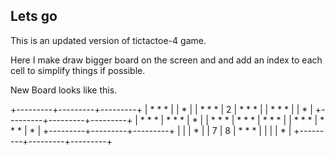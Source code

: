 ## Lets go

This is an updated version of tictactoe-4 game. 

Here I make draw bigger board on the screen and and add an index to each cell to simplify things if possible.

New Board looks like this.

+---------+---------+---------+
|  * * *  |         |    *    |
|  * * *  |    2    |  * * *  |
|  * * *  |         |    *    |
+---------+---------+---------+
|  * * *  |  * * *  |    *    |
|  * * *  |  * * *  |  * * *  |
|  * * *  |  * * *  |    *    |
+---------+---------+---------+
|         |         |    *    |
|    7    |    8    |  * * *  |
|         |         |    *    |
+---------+---------+---------+